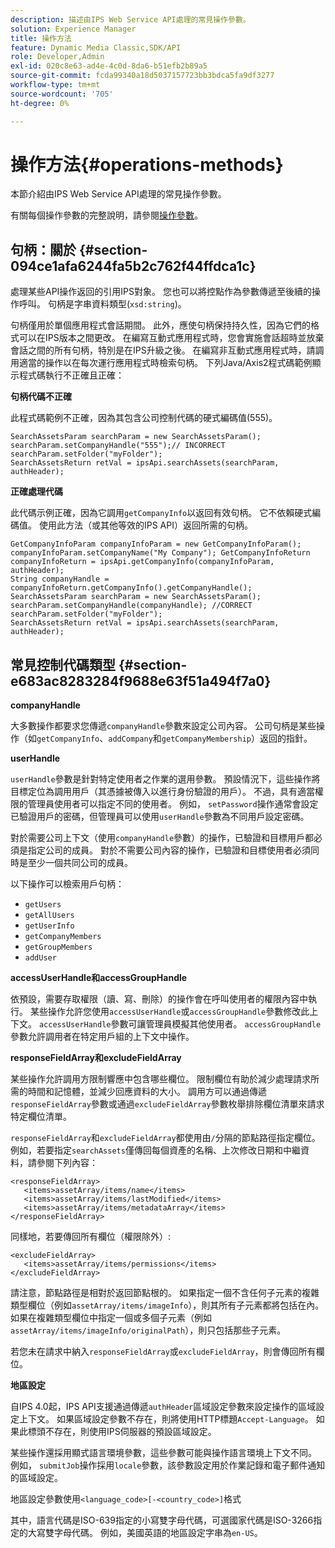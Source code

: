 ```yaml
---
description: 描述由IPS Web Service API處理的常見操作參數。
solution: Experience Manager
title: 操作方法
feature: Dynamic Media Classic,SDK/API
role: Developer,Admin
exl-id: 020c8e63-ad4e-4c0d-8da6-b51efb2b89a5
source-git-commit: fcda99340a18d5037157723bb3bdca5fa9df3277
workflow-type: tm+mt
source-wordcount: '705'
ht-degree: 0%

---
```


# 操作方法{#operations-methods}

本節介紹由IPS Web Service API處理的常見操作參數。

有關每個操作參數的完整說明，請參閱[操作參數](/help/aem-ips-api/operations/c-operations-intro/c-methods/c-methods.md)。

## 句柄：關於 {#section-094ce1afa6244fa5b2c762f44ffdca1c}

處理某些API操作返回的引用IPS對象。 您也可以將控點作為參數傳遞至後續的操作呼叫。 句柄是字串資料類型(`xsd:string`)。

句柄僅用於單個應用程式會話期間。 此外，應使句柄保持持久性，因為它們的格式可以在IPS版本之間更改。 在編寫互動式應用程式時，您會實施會話超時並放棄會話之間的所有句柄，特別是在IPS升級之後。 在編寫非互動式應用程式時，請調用適當的操作以在每次運行應用程式時檢索句柄。 下列Java/Axis2程式碼範例顯示程式碼執行不正確且正確：

**句柄代碼不正確**

此程式碼範例不正確，因為其包含公司控制代碼的硬式編碼值(555)。

```
SearchAssetsParam searchParam = new SearchAssetsParam(); searchParam.setCompanyHandle("555");// INCORRECT 
searchParam.setFolder("myFolder"); 
SearchAssetsReturn retVal = ipsApi.searchAssets(searchParam, authHeader);
```

**正確處理代碼**

此代碼示例正確，因為它調用`getCompanyInfo`以返回有效句柄。 它不依賴硬式編碼值。 使用此方法（或其他等效的IPS API）返回所需的句柄。

```
GetCompanyInfoParam companyInfoParam = new GetCompanyInfoParam(); 
companyInfoParam.setCompanyName("My Company"); GetCompanyInfoReturn companyInfoReturn = ipsApi.getCompanyInfo(companyInfoParam, authHeader); 
String companyHandle = companyInfoReturn.getCompanyInfo().getCompanyHandle(); 
SearchAssetsParam searchParam = new SearchAssetsParam(); searchParam.setCompanyHandle(companyHandle); //CORRECT 
searchParam.setFolder("myFolder"); 
SearchAssetsReturn retVal = ipsApi.searchAssets(searchParam, authHeader);
```

## 常見控制代碼類型 {#section-e683ac8283284f9688e63f51a494f7a0}

**companyHandle**

大多數操作都要求您傳遞`companyHandle`參數來設定公司內容。 公司句柄是某些操作（如`getCompanyInfo`、`addCompany`和`getCompanyMembership`）返回的指針。

**userHandle**

`userHandle`參數是針對特定使用者之作業的選用參數。 預設情況下，這些操作將目標定位為調用用戶（其憑據被傳入以進行身份驗證的用戶）。 不過，具有適當權限的管理員使用者可以指定不同的使用者。 例如， `setPassword`操作通常會設定已驗證用戶的密碼，但管理員可以使用`userHandle`參數為不同用戶設定密碼。

對於需要公司上下文（使用`companyHandle`參數）的操作，已驗證和目標用戶都必須是指定公司的成員。 對於不需要公司內容的操作，已驗證和目標使用者必須同時是至少一個共同公司的成員。

以下操作可以檢索用戶句柄：

* `getUsers`
* `getAllUsers`
* `getUserInfo`
* `getCompanyMembers`
* `getGroupMembers`
* `addUser`

**accessUserHandle和accessGroupHandle**

依預設，需要存取權限（讀、寫、刪除）的操作會在呼叫使用者的權限內容中執行。 某些操作允許您使用`accessUserHandle`或`accessGroupHandle`參數修改此上下文。 `accessUserHandle`參數可讓管理員模擬其他使用者。 `accessGroupHandle`參數允許調用者在特定用戶組的上下文中操作。

**responseFieldArray和excludeFieldArray**

某些操作允許調用方限制響應中包含哪些欄位。 限制欄位有助於減少處理請求所需的時間和記憶體，並減少回應資料的大小。 調用方可以通過傳遞`responseFieldArray`參數或通過`excludeFieldArray`參數枚舉排除欄位清單來請求特定欄位清單。

`responseFieldArray`和`excludeFieldArray`都使用由`/`分隔的節點路徑指定欄位。 例如，若要指定`searchAssets`僅傳回每個資產的名稱、上次修改日期和中繼資料，請參閱下列內容：

```
<responseFieldArray> 
   <items>assetArray/items/name</items> 
   <items>assetArray/items/lastModified</items> 
   <items>assetArray/items/metadataArray</items> 
</responseFieldArray>
```

同樣地，若要傳回所有欄位（權限除外）:

```
<excludeFieldArray> 
   <items>assetArray/items/permissions</items> 
</excludeFieldArray>
```

請注意，節點路徑是相對於返回節點根的。 如果指定一個不含任何子元素的複雜類型欄位（例如`assetArray/items/imageInfo`），則其所有子元素都將包括在內。 如果在複雜類型欄位中指定一個或多個子元素（例如`assetArray/items/imageInfo/originalPath`），則只包括那些子元素。

若您未在請求中納入`responseFieldArray`或`excludeFieldArray`，則會傳回所有欄位。

**地區設定**

自IPS 4.0起，IPS API支援通過傳遞`authHeader`區域設定參數來設定操作的區域設定上下文。 如果區域設定參數不存在，則將使用HTTP標題`Accept-Language`。 如果此標頭不存在，則使用IPS伺服器的預設區域設定。

某些操作還採用顯式語言環境參數，這些參數可能與操作語言環境上下文不同。 例如， `submitJob`操作採用`locale`參數，該參數設定用於作業記錄和電子郵件通知的區域設定。

地區設定參數使用`<language_code>[-<country_code>]`格式

其中，語言代碼是ISO-639指定的小寫雙字母代碼，可選國家代碼是ISO-3266指定的大寫雙字母代碼。 例如，美國英語的地區設定字串為`en-US`。
